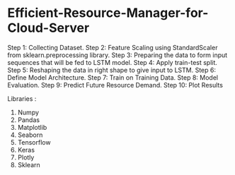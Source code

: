 # Efficient-Resource-Manager-for-Cloud-Server

Step 1:   Collecting Dataset. 
Step 2:   Feature Scaling using StandardScaler from sklearn.preprocessing library. 
Step 3:   Preparing the data to form input sequences that will be fed to LSTM model. 
Step 4:   Apply train-test split. 
Step 5:   Reshaping the data in right shape to give input to LSTM. 
Step 6:   Define Model Architecture. 
Step 7:   Train on Training Data. 
Step 8:   Model Evaluation. 
Step 9:   Predict Future Resource Demand. 
Step 10: Plot Results 


Libraries :

1.	Numpy 
2.	Pandas
3.	Matplotlib
4.	Seaborn
5.	Tensorflow
6.	Keras
7.	Plotly
8.	Sklearn
